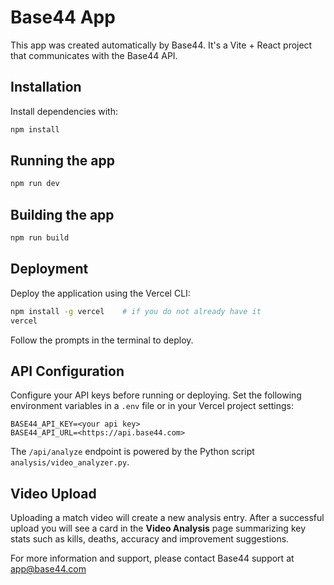 # Base44 App

This app was created automatically by Base44. It's a Vite + React project that communicates with the Base44 API.

## Installation

Install dependencies with:

```bash
npm install
```

## Running the app

```bash
npm run dev
```

## Building the app

```bash
npm run build
```

## Deployment

Deploy the application using the Vercel CLI:

```bash
npm install -g vercel    # if you do not already have it
vercel
```

Follow the prompts in the terminal to deploy.

## API Configuration

Configure your API keys before running or deploying. Set the following environment variables in a `.env` file or in your Vercel project settings:

```
BASE44_API_KEY=<your api key>
BASE44_API_URL=<https://api.base44.com>
```

The `/api/analyze` endpoint is powered by the Python script `analysis/video_analyzer.py`.

## Video Upload

Uploading a match video will create a new analysis entry. After a successful upload you will see a card in the **Video Analysis** page summarizing key stats such as kills, deaths, accuracy and improvement suggestions.

For more information and support, please contact Base44 support at app@base44.com
